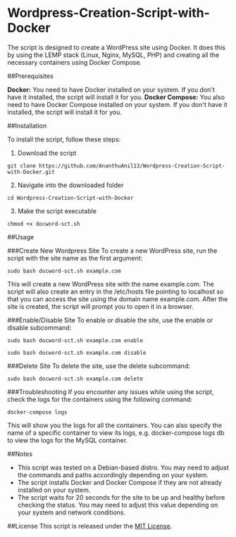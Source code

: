 # Wordpress-Creation-Script-with-Docker
The script is designed to create a WordPress site using Docker. It does this by using the LEMP stack (Linux, Nginx, MySQL, PHP) and creating all the necessary containers using Docker Compose.

##Prerequisites

**Docker:** You need to have Docker installed on your system. If you don't have it installed, the script will install it for you.
**Docker Compose:** You also need to have Docker Compose installed on your system. If you don't have it installed, the script will install it for you.

##Installation

To install the script, follow these steps:

1. Download the script
```
git clone https://github.com/AnanthuAnil13/Wordpress-Creation-Script-with-Docker.git
```

2. Navigate into the downloaded folder
```
cd Wordpress-Creation-Script-with-Docker
```

3. Make the script executable
```
chmod +x docword-sct.sh
```

##Usage

###Create New Wordpress Site
To create a new WordPress site, run the script with the site name as the first argument:
```
sudo bash docword-sct.sh example.com
```
This will create a new WordPress site with the name example.com. The script will also create an entry in the /etc/hosts file pointing to localhost so that you can access the site using the domain name example.com.
After the site is created, the script will prompt you to open it in a browser.

###Enable/Disable Site
To enable or disable the site, use the enable or disable subcommand:
```
sudo bash docword-sct.sh example.com enable
```
```
sudo bash docword-sct.sh example.com disable
```

###Delete Site
To delete the site, use the delete subcommand:
```
sudo bash docword-sct.sh example.com delete
```

###Troubleshooting
If you encounter any issues while using the script, check the logs for the containers using the following command:
```
docker-compose logs
```
This will show you the logs for all the containers. You can also specify the name of a specific container to view its logs, e.g. docker-compose logs db to view the logs for the MySQL container.

##Notes

* This script was tested on a Debian-based distro. You may need to adjust the commands and paths accordingly depending on your system.
* The script installs Docker and Docker Compose if they are not already installed on your system.
* The script waits for 20 seconds for the site to be up and healthy before checking the status. You may need to adjust this value depending on your system and network conditions.

##License
This script is released under the [MIT License](https://github.com/AnanthuAnil13/Wordpress-Creation-Script-with-Docker/blob/main/LICENSE).
